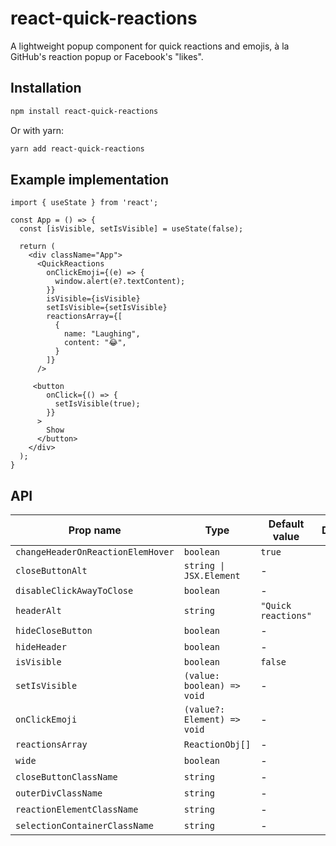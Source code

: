 # react-quick-reactions

A lightweight popup component for quick reactions and emojis, à la GitHub's reaction popup or Facebook's "likes".

## Installation

```sh
npm install react-quick-reactions
```

Or with yarn:

```sh
yarn add react-quick-reactions
```

## Example implementation
```TS
import { useState } from 'react';

const App = () => {
  const [isVisible, setIsVisible] = useState(false);
  
  return (
    <div className="App">
      <QuickReactions
        onClickEmoji={(e) => {
          window.alert(e?.textContent);
        }}
        isVisible={isVisible}
        setIsVisible={setIsVisible}
        reactionsArray={[
          {
            name: "Laughing",
            content: "😂",
          }
        ]}
      />
      
     <button
        onClick={() => {
          setIsVisible(true);
        }}
      >
        Show
      </button>
    </div>
  );
}
```

## API

| Prop name                         | Type                        | Default value | Description |
| --------------------------------- | --------------------------- | ------------- | ----------- |
| `changeHeaderOnReactionElemHover` | `boolean`                   | `true`        |             |
| `closeButtonAlt`                  | `string \| JSX.Element`     | -             |             |
| `disableClickAwayToClose`         | `boolean`                   | -             |             |
| `headerAlt`                       | `string`                    | `"Quick reactions"` |       |
| `hideCloseButton`                 | `boolean`                   | -             |             |
| `hideHeader`                      | `boolean`                   | -             |             |
| `isVisible`                       | `boolean`                   | `false`       |             |
| `setIsVisible`                    | `(value: boolean) => void`  | -             |             |
| `onClickEmoji`                    | `(value?: Element) => void` | -             |             |
| `reactionsArray`                  | `ReactionObj[]`             | -             |             |
| `wide`                            | `boolean`                   | -             |             |
| `closeButtonClassName`            | `string`                    | -             |             |
| `outerDivClassName`               | `string`                    | -             |             |
| `reactionElementClassName`        | `string`                    | -             |             |
| `selectionContainerClassName`     | `string`                    | -             |             |
